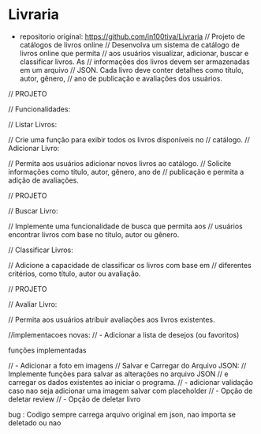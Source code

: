 # Livraria

- repositorio original: https://github.com/in100tiva/Livraria
//  Projeto de catálogos de livros online
// Desenvolva um sistema de catálogo de livros online que permita
// aos usuários visualizar, adicionar, buscar e classificar livros. As
// informações dos livros devem ser armazenadas em um arquivo
// JSON. Cada livro deve conter detalhes como título, autor, gênero,
// ano de publicação e avaliações dos usuários.

// PROJETO

// Funcionalidades:

// Listar Livros:

// Crie uma função para exibir todos os livros disponíveis no
// catálogo.
// Adicionar Livro:

// Permita aos usuários adicionar novos livros ao catálogo.
// Solicite informações como título, autor, gênero, ano de
// publicação e permita a adição de avaliações.

// PROJETO

// Buscar Livro:

// Implemente uma funcionalidade de busca que permita aos
// usuários encontrar livros com base no título, autor ou gênero.

// Classificar Livros:

// Adicione a capacidade de classificar os livros com base em
// diferentes critérios, como título, autor ou avaliação.

// PROJETO

// Avaliar Livro:

// Permita aos usuários atribuir avaliações aos livros existentes.



//implementacoes novas:
// - Adicionar a lista de desejos (ou favoritos)

funções implementadas

// - Adicionar a foto em imagens
// Salvar e Carregar do Arquivo JSON:
// Implemente funções para salvar as alterações no arquivo JSON
// e carregar os dados existentes ao iniciar o programa.
// - adicionar validação caso nao seja adicionar uma imagem salvar com placeholder
// - Opção de deletar review 
// - Opção de deletar livro

bug : Codigo sempre carrega arquivo original em json, nao importa se deletado ou nao